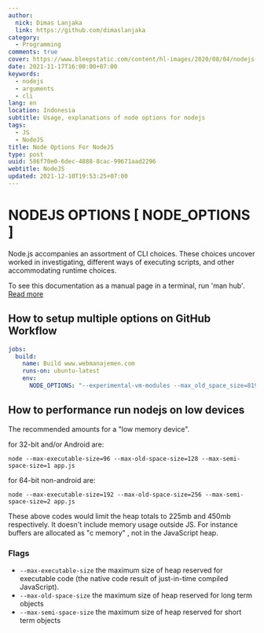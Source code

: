 ```yaml
---
author:
  nick: Dimas Lanjaka
  link: https://github.com/dimaslanjaka
category:
  - Programming
comments: true
cover: https://www.bleepstatic.com/content/hl-images/2020/08/04/nodejs-header.jpg
date: 2021-11-17T16:00:00+07:00
keywords:
  - nodejs
  - arguments
  - cli
lang: en
location: Indonesia
subtitle: Usage, explanations of node options for nodejs
tags:
  - JS
  - NodeJS
title: Node Options For NodeJS
type: post
uuid: 586f70e0-6dec-4888-8cac-99671aad2296
webtitle: NodeJS
updated: 2021-12-10T19:53:25+07:00
---
```


# NODEJS OPTIONS [ NODE_OPTIONS ]

Node.js accompanies an assortment of CLI choices. These choices uncover worked in investigating, different ways of executing scripts, and other accommodating runtime choices.

To see this documentation as a manual page in a terminal, run 'man hub'. [Read more](https://nodejs.org/api/cli.html)

## How to setup multiple options on GitHub Workflow
```yaml
jobs:
  build:
    name: Build www.webmanajemen.com
    runs-on: ubuntu-latest
    env:
      NODE_OPTIONS: "--experimental-vm-modules --max_old_space_size=8192"
```

## How to performance run nodejs on low devices
The recommended amounts for a "low memory device".

for 32-bit and/or Android are:
```shell
node --max-executable-size=96 --max-old-space-size=128 --max-semi-space-size=1 app.js
```
for 64-bit non-android are:
```shell
node --max-executable-size=192 --max-old-space-size=256 --max-semi-space-size=2 app.js
```
These above codes would limit the heap totals to 225mb and 450mb respectively. It doesn't include memory usage outside JS. For instance buffers are allocated as "c memory" , not in the JavaScript heap.

### Flags
- `--max-executable-size` the maximum size of heap reserved for executable code (the native code result of just-in-time compiled JavaScript).
- `--max-old-space-size` the maximum size of heap reserved for long term objects
- `--max-semi-space-size` the maximum size of heap reserved for short term objects
